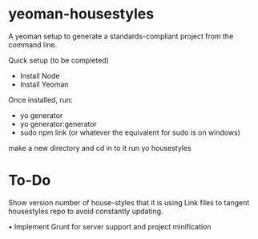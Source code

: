 yeoman-housestyles
==================

A yeoman setup to generate a standards-compliant project from the command line.


Quick setup (to be completed)

- Install Node
- Install Yeoman

Once installed, run:
- yo generator
- yo generator:generator
- sudo npm link (or whatever the equivalent for sudo is on windows)

make a new directory and cd in to it
run yo housestyles


To-Do
==================

Show version number of house-styles that it is using
Link files to tangent housestyles repo to avoid constantly updating.

• Implement Grunt for server support and project minification